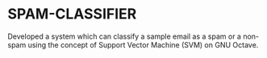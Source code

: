 # SPAM-CLASSIFIER
Developed a system which can classify a sample email as a spam or a non-spam using the concept of Support Vector Machine (SVM) on GNU Octave.
